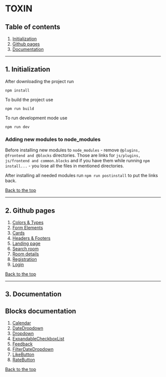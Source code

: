 <a name="top"></a>

# TOXIN

## Table of contents
1. [Initialization](#initialization)
2. [Github pages](#githubPages)
3. [Documentation](#documentation)


***
<a name="initialization"></a>

## 1. Initialization
After downloading the project run
```
npm install
```

To build the project use
```
npm run build
```
To run development mode use
```
npm run dev
```

### Adding new modules to node_modules
Before installing new modules to `node_modules` - remove `@plugins, @frontend and @blocks` directories. 
Those are links for `js/plugins, js/frontend and common.blocks` 
and if you have them while running `npm install...` - you lose all the files in mentioned directories.  

After installing all needed modules run `npm run postinstall` to put the links back.

[Back to the top](#top)


***
<a name="githubPages"></a>

## 2. Github pages
1. [Colors & Types](https://fmvasilenko.github.io/TOXIN/colors)
2. [Form Elements](https://fmvasilenko.github.io/TOXIN/form-elements)
3. [Cards](https://fmvasilenko.github.io/TOXIN/cards)
4. [Headers & Footers](https://fmvasilenko.github.io/TOXIN/headers)
5. [Landing page](https://fmvasilenko.github.io/TOXIN/landing)
6. [Search room](https://fmvasilenko.github.io/TOXIN/search-room)
7. [Room details](https://fmvasilenko.github.io/TOXIN/room-details)
8. [Registration](https://fmvasilenko.github.io/TOXIN/registration)
9. [Login](https://fmvasilenko.github.io/TOXIN/login)

[Back to the top](#top)


***
<a name="documentation"></a>

## 3. Documentation

## Blocks documentation
1. [Calendar](src/common.blocks/calendar/calendar-docs/calendar.md)
2. [DateDropdown](src/common.blocks/date-dropdown/date-dropdown-docs/date-dropdown.md)
3. [Dropdown](src/common.blocks/dropdown/dropdown-docs/dropdown.md)
4. [ExpandableCheckboxList](src/common.blocks/expandable-checkbox-list/expandable-checkbox-list-docs/expandable-checkbox-list.md)
5. [Feedback](src/common.blocks/feedback/feedback-docs/feedback.md)
6. [FilterDateDropdown](src/common.blocks/filter-date-dropdown/filter-date-dropdown-docs/filter-date-dropdown.md)
7. [LikeButton](src/common.blocks/like-button/like-button-docs/like-button.md)
8. [RateButton](src/common.blocks/rate-button/rate-button-docs/rate-button.md)

[Back to the top](#top)
